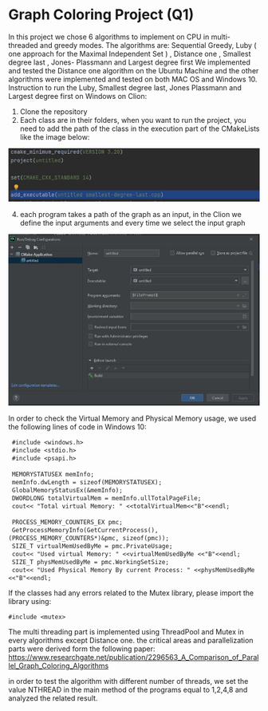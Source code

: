 # Graph Coloring Project (Q1)
In this project we chose 6 algorithms to implement on CPU in multi-threaded and greedy modes. 
The algorithms are: Sequential Greedy, Luby ( one approach for the Maximal Independent Set ) , Distance one , Smallest degree last , Jones- Plassmann and Largest degree first
We implemented and tested the Distance one algorithm on the Ubuntu Machine and the other algorithms were implemented and tested on both MAC OS and Windows 10.
Instruction to run the Luby, Smallest degree last, Jones Plassmann and Largest degree first on Windows on Clion:
1. Clone the repository
2. Each class are in their folders, when you want to run the project, you need to add the path of the class in the execution part of the CMakeLists like the image below:

![CMake Lists](https://github.com/mahtabnik-polito/gragh-coloring/blob/main/images/cmake.JPG?raw=true "CMake Lists")

4. each program takes a path of the graph as an input, in the Clion we define the input arguments and every time we select the input graph

![defile the input argument](https://github.com/mahtabnik-polito/gragh-coloring/blob/main/images/files.JPG?raw=true "defile the input argument")

In order to check the Virtual Memory and Physical Memory usage, we used the following lines of code in Windows 10:

     #include <windows.h>
     #include <stdio.h>
     #include <psapi.h>

     MEMORYSTATUSEX memInfo;
     memInfo.dwLength = sizeof(MEMORYSTATUSEX);
     GlobalMemoryStatusEx(&memInfo);
     DWORDLONG totalVirtualMem = memInfo.ullTotalPageFile;
     cout<< "Total virtual Memory: " <<totalVirtualMem<<"B"<<endl;

     PROCESS_MEMORY_COUNTERS_EX pmc;
     GetProcessMemoryInfo(GetCurrentProcess(), (PROCESS_MEMORY_COUNTERS*)&pmc, sizeof(pmc));
     SIZE_T virtualMemUsedByMe = pmc.PrivateUsage;
     cout<< "Used virtual Memory: " <<virtualMemUsedByMe <<"B"<<endl;
     SIZE_T physMemUsedByMe = pmc.WorkingSetSize;
     cout<< "Used Physical Memory By current Process: " <<physMemUsedByMe <<"B"<<endl;
    
If the classes had any errors related to the Mutex library, please import the library using:

    #include <mutex>
    
The multi threading part is implemented using ThreadPool and Mutex in every algorithms except Distance one. the critical areas and parallelization parts were derived form the following paper:
https://www.researchgate.net/publication/2296563_A_Comparison_of_Parallel_Graph_Coloring_Algorithms

in order to test the algorithm with different number of threads, we set the value NTHREAD in the main method of the programs equal to 1,2,4,8 and analyzed the related result.
    

